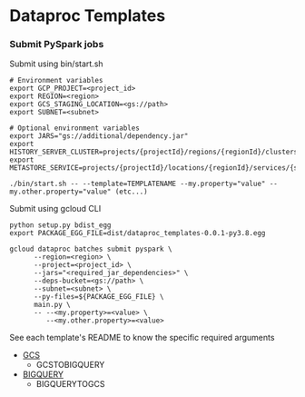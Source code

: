 # Dataproc Templates

### Submit PySpark jobs

Submit using bin/start.sh
```
# Environment variables
export GCP_PROJECT=<project_id>
export REGION=<region>
export GCS_STAGING_LOCATION=<gs://path>
export SUBNET=<subnet>

# Optional environment variables
export JARS="gs://additional/dependency.jar"
export HISTORY_SERVER_CLUSTER=projects/{projectId}/regions/{regionId}/clusters/{clusterId}
export METASTORE_SERVICE=projects/{projectId}/locations/{regionId}/services/{serviceId}

./bin/start.sh -- --template=TEMPLATENAME --my.property="value" --my.other.property="value" (etc...)
```

Submit using gcloud CLI
```
python setup.py bdist_egg
export PACKAGE_EGG_FILE=dist/dataproc_templates-0.0.1-py3.8.egg

gcloud dataproc batches submit pyspark \
      --region=<region> \
      --project=<project_id> \
      --jars="<required_jar_dependencies>" \
      --deps-bucket=<gs://path> \
      --subnet=<subnet> \
      --py-files=${PACKAGE_EGG_FILE} \
      main.py \
      -- --<my.property>=<value> \
         --<my.other.property>=<value>
```

See each template's README to know the specific required arguments

- [GCS](dataproc_templates/gcs/README.md)
  - GCSTOBIGQUERY
- [BIGQUERY](dataproc_templates/bigquery/README.md)
  - BIGQUERYTOGCS